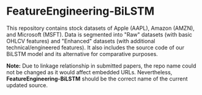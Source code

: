# FeatureEngineering-BiLSTM
This repository contains stock datasets of Apple (AAPL), Amazon (AMZN), and Microsoft (MSFT). Data is segmented into "Raw" datasets (with basic OHLCV features) and "Enhanced" datasets (with additional technical/engineered features). It also includes the source code of our BiLSTM model and its alternative for comparative purposes.

**Note:** Due to linkage relationship in submitted papers, the repo name could not be changed as it would affect embedded URLs. Nevertheless, **FeatureEngineering-BiLSTM** should be the correct name of the current updated source. 
